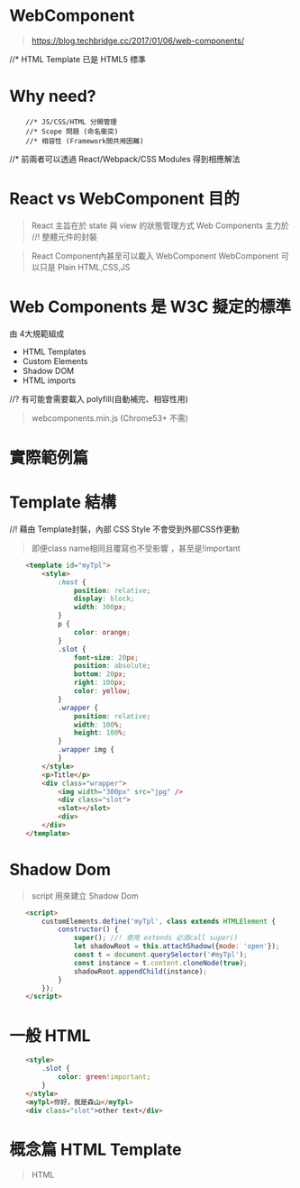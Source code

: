 # WebComponent
> https://blog.techbridge.cc/2017/01/06/web-components/

//* HTML Template 已是 HTML5 標準

# Why need?
```
    //* JS/CSS/HTML 分開管理
    //* Scope 問題 (命名衝突)
    //* 相容性 (Framework間共用困難)
```
//* 前兩者可以透過 React/Webpack/CSS Modules 得到相應解法

# React vs WebComponent 目的
> React 主旨在於 state 與 view 的狀態管理方式
> Web Components 主力於 //! 整體元件的封裝

> React Component內甚至可以載入 WebComponent
> WebComponent 可以只是 Plain HTML,CSS,JS

# Web Components 是 W3C 擬定的標準
由 4大規範組成
- HTML Templates
- Custom Elements
- Shadow DOM
- HTML imports

//? 有可能會需要載入 polyfill(自動補完、相容性用)
> webcomponents.min.js  (Chrome53+ 不需)

# 實際範例篇

# Template 結構
//! 藉由 Template封裝，內部 CSS Style 不會受到外部CSS作更動
> 即便class name相同且覆寫也不受影響 ，甚至是!important
```html
    <template id="myTpl">
        <style>
            :host {
                position: relative;
                display: block;
                width: 300px;
            }
            p {
                color: orange;
            }
            .slot {
                font-size: 20px;
                position: absolute;
                bottom: 20px;
                right: 100px;
                color: yellow;
            }
            .wrapper {
                position: relative;
                width: 100%;
                height: 100%;
            }
            .wrapper img {
            }
        </style>
        <p>Title</p>
        <div class="wrapper">
            <img width="300px" src="jpg" />
            <div class="slot">
            <slot></slot>
            <div>
        </div>
    </template>
```
# Shadow Dom
> script 用來建立 Shadow Dom
```html
    <script>
        customElements.define('myTpl', class extends HTMLElement {
            constructor() {
                super(); //! 使用 extends 必須call super()
                let shadowRoot = this.attachShadow({mode: 'open'});
                const t = document.querySelector('#myTpl');
                const instance = t.content.cloneNode(true);
                shadowRoot.appendChild(instance);
            }
        });
    </script>
```
# 一般 HTML
```html
    <style>
        .slot {
            color: green!important;
        } 
    </style>
    <myTpl>你好，我是森山</myTpl>
    <div class="slot">other text</div>
```

# 概念篇 HTML Template
> HTML <template> 會創一個 cloneable 的 DOM
> JS不會執行、圖片不會載入
> 可用於整個web app的生命週期

> 過去作渲染頁面，可能會使用 字串串接

//* 有了 template 可以作到 字串部分與邏輯分離
//! 用於 複雜的HTML結構，template會比字串更容易維護
```html
    <button onclick="useIt()">Use me</button>
    <div id="box"></div>
    <script>
        function useIt() {
            const content = document.querySelector('#countTpl').content

            // Update text in template DOM
            let span = content.querySelector('span')
            span.textContent = parseInt(span.textContent) + 1

            let newElem = document.importNode(content, true)
            document.querySelector('#box').appendChild(newElem)
        }
    </script>
    <template id="countTpl">
        <div>Template used: <span>0</span></div>
    </template>
```

# 概念篇 Custom Elements
Custom Elements API 是構成 Web Components 的基礎之一

//! 待補

# 概念篇 Shadow DOM
主要設計來建構 Component-based 的 web app

# 好處
//* Isolated DOM: 於Shadow DOM 裡的任何node
//*不會被外部取得、汙染外部、被汙染

> Scoped CSS

> Composition

//? Productivity (模組化)
> Isolated DOM + Scoped CSS 可以切成多個 DOM Object

# 概念篇